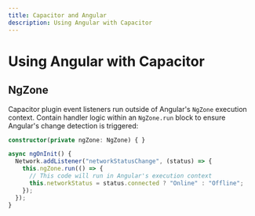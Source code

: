```yaml
---
title: Capacitor and Angular
description: Using Angular with Capacitor
---
```


# Using Angular with Capacitor

## NgZone

Capacitor plugin event listeners run outside of Angular's `NgZone` execution context. Contain handler logic within an `NgZone.run` block to ensure Angular's change detection is triggered:

```typescript
constructor(private ngZone: NgZone) { }

async ngOnInit() {
  Network.addListener("networkStatusChange", (status) => {
    this.ngZone.run(() => {
      // This code will run in Angular's execution context
      this.networkStatus = status.connected ? "Online" : "Offline";
    });
  });
}
```
